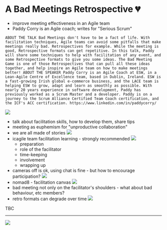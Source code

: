 # A Bad Meetings Retrospective 💔
* improve meeting effectiveness in an Agile team
* Paddy Corry is an Agile coach; writes for "Serious Scrum"

```
ABOUT THE TALK Bad Meetings don't have to be a fact of life. With facilitation techniques, Agile teams can avoid some pitfalls that make meetings really bad. Retrospectives for example. While the meeting is good, Retrospective formats can get repetitive. In this talk, Paddy will share some techniques to help with facilitation of any event, and some Retrospective formats to give you some ideas. The Bad Meeting Game is one of those Retrospectives that can pull all these ideas together, and help inspire an Agile team on how to make meetings better! ABOUT THE SPEAKER Paddy Corry is an Agile Coach at ESW, in a Lean-Agile Centre of Excellence team, based in Dublin, Ireland. ESW is a fast-growing Irish global e-commerce business, and the LACE team is helping ESW to grow, adapt and learn as smoothly as possible. With nearly 20 years experience in software development, Paddy has previously worked as a Scrum Master and a developer. Paddy is on a journey to the Scrum Alliance Certified Team Coach certification, and the ICF's ACC certification. https://www.linkedin.com/in/paddycorry/ 
```

![](img00.png)

* talk about facilitation skills, how to develop them, share tips
* meeting as euphemism for "unproductive collaboration"
* we are all made of stories
![](img01.png)
* icagile team facilitation learning - strongly recommended
![](img02.png)
  * preparation
  * role of the facilitator
  * time-keeping
  * involvement
  * wrapping up
* cameras off is ok, using chat is fine - but how to encourage participation?
![](img03.png)
* nomad8 - facilitation canvas
![](img04.png)
* bad meeting not only on the facilitator's shoulders - what about bad behaviour, etc members?
* retro formats can degrade over time
![](img05.png)

TBC


---------------

![](img01.png)
